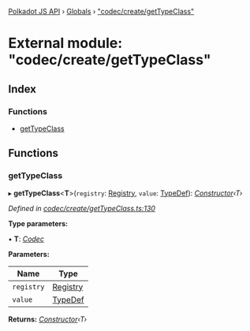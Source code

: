 [Polkadot JS API](../README.md) › [Globals](../globals.md) › ["codec/create/getTypeClass"](_codec_create_gettypeclass_.md)

# External module: "codec/create/getTypeClass"

## Index

### Functions

* [getTypeClass](_codec_create_gettypeclass_.md#gettypeclass)

## Functions

###  getTypeClass

▸ **getTypeClass**<**T**>(`registry`: [Registry](../interfaces/_types_.registry.md), `value`: [TypeDef](../interfaces/_codec_create_types_.typedef.md)): *[Constructor](../interfaces/_types_.constructor.md)‹T›*

*Defined in [codec/create/getTypeClass.ts:130](https://github.com/polkadot-js/api/blob/7f39c573ce/packages/types/src/codec/create/getTypeClass.ts#L130)*

**Type parameters:**

▪ **T**: *[Codec](../interfaces/_types_.codec.md)*

**Parameters:**

Name | Type |
------ | ------ |
`registry` | [Registry](../interfaces/_types_.registry.md) |
`value` | [TypeDef](../interfaces/_codec_create_types_.typedef.md) |

**Returns:** *[Constructor](../interfaces/_types_.constructor.md)‹T›*
